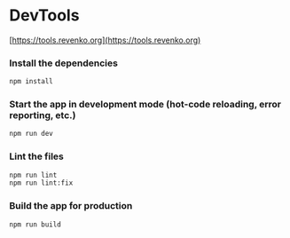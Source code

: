 # DevTools
[https://tools.revenko.org](https://tools.revenko.org)

### Install the dependencies
```bash
npm install
```

### Start the app in development mode (hot-code reloading, error reporting, etc.)
```bash
npm run dev
```

### Lint the files
```bash
npm run lint
npm run lint:fix
```

### Build the app for production
```bash
npm run build
```
